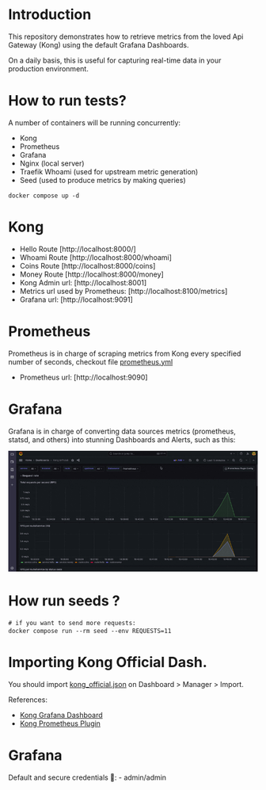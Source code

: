 # Introduction

This repository demonstrates how to retrieve metrics from the loved Api Gateway (Kong) using the default Grafana Dashboards.

On a daily basis, this is useful for capturing real-time data in your production environment.

# How to run tests?

A number of containers will be running concurrently:

- Kong 
- Prometheus
- Grafana 
- Nginx (local server)
- Traefik Whoami (used for upstream metric generation)
- Seed (used to produce metrics by making queries)


```shell
docker compose up -d
```

# Kong

- Hello Route [http://localhost:8000/]
- Whoami Route [http://localhost:8000/whoami]
- Coins Route [http://localhost:8000/coins]
- Money Route [http://localhost:8000/money]
- Kong Admin url: [http://localhost:8001]
- Metrics url used by Prometheus: [http://localhost:8100/metrics]
- Grafana url: [http://localhost:9091]
 
 # Prometheus

 Prometheus is in charge of scraping metrics from Kong every specified number of seconds, checkout file [prometheus.yml](./prometheus/prometheus.yml)

 - Prometheus url: [http://localhost:9090]

# Grafana

Grafana is in charge of converting data sources metrics (prometheus, statsd, and others) into stunning Dashboards and Alerts, such as this:

![dashboard](./images/dashboard_kong.gif)

# How run seeds ?

```shell
# if you want to send more requests:
docker compose run --rm seed --env REQUESTS=11
```

# Importing Kong Official Dash.

You should import [kong_official.json](./assets/grafana/kong_official.json) on Dashboard > Manager > Import.

References:

- [Kong Grafana Dashboard](https://grafana.com/grafana/dashboards/7424-kong-official/?tab=revisions)
- [Kong Prometheus Plugin](https://docs.konghq.com/hub/kong-inc/prometheus/)

# Grafana 

Default and secure credentials 🤣: 
    - admin/admin
